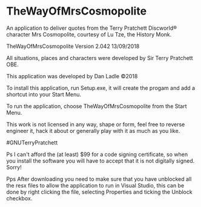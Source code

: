# TheWayOfMrsCosmopolite
An application to deliver quotes from the Terry Pratchett Discworld® character Mrs Cosmopolite, courtesy of Lu Tze, the History Monk.

TheWayOfMrsCosmopolite Version 2.042 13/09/2018

All situations, places and characters were developed by Sir Terry Pratchett OBE.

This application was developed by Dan Ladle ©2018

To install this application, run Setup.exe, it will create the progam and add a shortcut into your Start Menu.

To run the application, choose TheWayOfMrsCosmopolite from the Start Menu.

This work is not licensed in any way, shape or form, feel free to reverse engineer it, hack it about or generally play with it as much as you like.

#GNUTerryPratchett

Ps I can't afford the (at least) $99 for a code signing certificate, so when you install the software you will have to accept that it is not digitally signed. Sorry!

Pps After downloading you need to make sure that you have unblocked all the resx files to allow the application to run in Visual Studio, this can be done by right clicking the file, selecting Properties and ticking the Unblock checkbox. 
